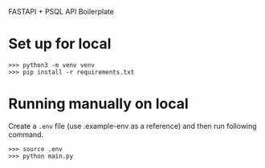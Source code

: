 FASTAPI + PSQL API Boilerplate

# Set up for local

```
>>> python3 -m venv venv
>>> pip install -r requirements.txt
```

# Running manually on local

Create a `.env` file (use .example-env as a reference) and then run following command.

```
>>> source .env
>>> python main.py
```